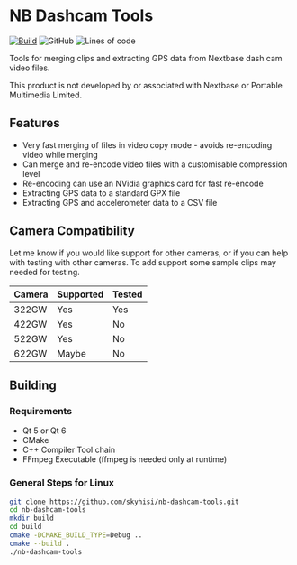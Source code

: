 # NB Dashcam Tools

[![Build](https://github.com/skyhisi/nb-dashcam-tools/actions/workflows/build.yml/badge.svg)](https://github.com/skyhisi/nb-dashcam-tools/actions/workflows/build.yml)
![GitHub](https://img.shields.io/github/license/skyhisi/nb-dashcam-tools?color=green)
![Lines of code](https://img.shields.io/tokei/lines/github/skyhisi/nb-dashcam-tools)


Tools for merging clips and extracting GPS data from Nextbase dash cam video
files.

This product is not developed by or associated with Nextbase or
Portable Multimedia Limited.

## Features

 * Very fast merging of files in video copy mode - avoids re-encoding video
   while merging
 * Can merge and re-encode video files with a customisable compression level
 * Re-encoding can use an NVidia graphics card for fast re-encode
 * Extracting GPS data to a standard GPX file
 * Extracting GPS and accelerometer data to a CSV file


## Camera Compatibility

Let me know if you would like support for other cameras, or if you can help
with testing with other cameras.
To add support some sample clips may needed for testing.

Camera | Supported | Tested
-------|-----------|-------
322GW  | Yes       | Yes
422GW  | Yes       | No
522GW  | Yes       | No
622GW  | Maybe     | No


## Building
### Requirements
 * Qt 5 or Qt 6
 * CMake
 * C++ Compiler Tool chain
 * FFmpeg Executable (ffmpeg is needed only at runtime)

### General Steps for Linux

```sh
git clone https://github.com/skyhisi/nb-dashcam-tools.git
cd nb-dashcam-tools
mkdir build
cd build
cmake -DCMAKE_BUILD_TYPE=Debug ..
cmake --build .
./nb-dashcam-tools
```
